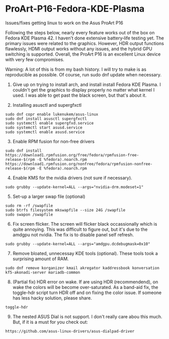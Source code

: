 # ProArt-P16-Fedora-KDE-Plasma
Issues/fixes getting linux to work on the Asus ProArt P16

Following the steps below, nearly every feature works out of the box on Fedora KDE Plasma 42. I haven’t done extensive battery‐life testing yet. The primary issues were related to the graphics. However, HDR output functions flawlessly, HDMI output works without any issues, and the hybrid GPU switching is supported. Overall, the ProArt P16 is an excellent Linux device with very few compromises.

Warning: A lot of this is from my bash history. I will try to make is as reproducible as possible.
Of course, run sudo dnf update when necessary.

1. Give up on trying to install arch, and install install Fedora KDE Plasma. I couldn't get the graphics to display properly no matter what kernel I used. I was able to get past the black screen, but that's about it.
  

2. Installing asusctl and supergfxctl

```
sudo dnf copr enable lukenukem/asus-linux
sudo dnf install asusctl supergfxctl
sudo systemctl enable supergfxd.service
sudo systemctl start asusd.service 
sudo systemctl enable asusd.service
```

3. Enable RPM fusion for non-free drivers

```
sudo dnf install https://download1.rpmfusion.org/free/fedora/rpmfusion-free-release-$(rpm -E %fedora).noarch.rpm   https://download1.rpmfusion.org/nonfree/fedora/rpmfusion-nonfree-release-$(rpm -E %fedora).noarch.rpm
```

4. Enable KMS for the nvidia drivers (not sure if necessary).

```
sudo grubby --update-kernel=ALL --args="nvidia-drm.modeset=1"
```

5. Set-up a larger swap file (optional)

```
sudo rm -rf /swapfile 
sudo btrfs filesystem mkswapfile --size 24G /swapfile
sudo swapon /swapfile
```

6. Fix screen flicker. The screen will flicker black occassionally which is quite annoying. This was difficult to figure out, but it's due to the amdgpu not nvidia.
The fix is to disable panel self refresh.
```
sudo grubby --update-kernel=ALL --args="amdgpu.dcdebugmask=0x10"
```

7. Remove bloated, unnecessay KDE tools (optional). These tools took a surprising amount of RAM.

```
sudo dnf remove korganizer kmail akregator kaddressbook konversation kf5-akonadi-server mariadb-common
```

8. (Partial fix) HDR error on wake. If are using HDR (recommendend), on wake the colors will be become over-saturated. As a band-aid fix, the toggle-hdr script turn HDR off and on fixing the color issue. If someone has less hacky solution, please share. 

```
toggle-hdr
```

9. The nested ASUS Dial is not support. I don't really care abou this much. But, if it is a must for you check out:

```
https://github.com/asus-linux-drivers/asus-dialpad-driver
```
